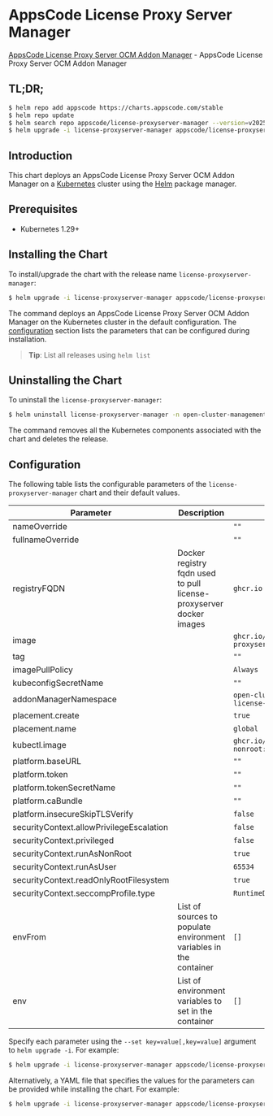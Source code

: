 # AppsCode License Proxy Server Manager

[AppsCode License Proxy Server OCM Addon Manager](https://github.com/appscode-cloud/license-proxyserver) - AppsCode License Proxy Server OCM Addon Manager

## TL;DR;

```bash
$ helm repo add appscode https://charts.appscode.com/stable
$ helm repo update
$ helm search repo appscode/license-proxyserver-manager --version=v2025.2.28
$ helm upgrade -i license-proxyserver-manager appscode/license-proxyserver-manager -n open-cluster-management-license-proxyserver --create-namespace --version=v2025.2.28
```

## Introduction

This chart deploys an AppsCode License Proxy Server OCM Addon Manager on a [Kubernetes](http://kubernetes.io) cluster using the [Helm](https://helm.sh) package manager.

## Prerequisites

- Kubernetes 1.29+

## Installing the Chart

To install/upgrade the chart with the release name `license-proxyserver-manager`:

```bash
$ helm upgrade -i license-proxyserver-manager appscode/license-proxyserver-manager -n open-cluster-management-license-proxyserver --create-namespace --version=v2025.2.28
```

The command deploys an AppsCode License Proxy Server OCM Addon Manager on the Kubernetes cluster in the default configuration. The [configuration](#configuration) section lists the parameters that can be configured during installation.

> **Tip**: List all releases using `helm list`

## Uninstalling the Chart

To uninstall the `license-proxyserver-manager`:

```bash
$ helm uninstall license-proxyserver-manager -n open-cluster-management-license-proxyserver
```

The command removes all the Kubernetes components associated with the chart and deletes the release.

## Configuration

The following table lists the configurable parameters of the `license-proxyserver-manager` chart and their default values.

|                Parameter                 |                             Description                             |                         Default                          |
|------------------------------------------|---------------------------------------------------------------------|----------------------------------------------------------|
| nameOverride                             |                                                                     | <code>""</code>                                          |
| fullnameOverride                         |                                                                     | <code>""</code>                                          |
| registryFQDN                             | Docker registry fqdn used to pull license-proxyserver docker images | <code>ghcr.io</code>                                     |
| image                                    |                                                                     | <code>ghcr.io/appscode/license-proxyserver</code>        |
| tag                                      |                                                                     | <code>""</code>                                          |
| imagePullPolicy                          |                                                                     | <code>Always</code>                                      |
| kubeconfigSecretName                     |                                                                     | <code>""</code>                                          |
| addonManagerNamespace                    |                                                                     | <code>open-cluster-management-license-proxyserver</code> |
| placement.create                         |                                                                     | <code>true</code>                                        |
| placement.name                           |                                                                     | <code>global</code>                                      |
| kubectl.image                            |                                                                     | <code>ghcr.io/appscode/kubectl-nonroot:1.31</code>       |
| platform.baseURL                         |                                                                     | <code>""</code>                                          |
| platform.token                           |                                                                     | <code>""</code>                                          |
| platform.tokenSecretName                 |                                                                     | <code>""</code>                                          |
| platform.caBundle                        |                                                                     | <code>""</code>                                          |
| platform.insecureSkipTLSVerify           |                                                                     | <code>false</code>                                       |
| securityContext.allowPrivilegeEscalation |                                                                     | <code>false</code>                                       |
| securityContext.privileged               |                                                                     | <code>false</code>                                       |
| securityContext.runAsNonRoot             |                                                                     | <code>true</code>                                        |
| securityContext.runAsUser                |                                                                     | <code>65534</code>                                       |
| securityContext.readOnlyRootFilesystem   |                                                                     | <code>true</code>                                        |
| securityContext.seccompProfile.type      |                                                                     | <code>RuntimeDefault</code>                              |
| envFrom                                  | List of sources to populate environment variables in the container  | <code>[]</code>                                          |
| env                                      | List of environment variables to set in the container               | <code>[]</code>                                          |


Specify each parameter using the `--set key=value[,key=value]` argument to `helm upgrade -i`. For example:

```bash
$ helm upgrade -i license-proxyserver-manager appscode/license-proxyserver-manager -n open-cluster-management-license-proxyserver --create-namespace --version=v2025.2.28 --set registryFQDN=ghcr.io
```

Alternatively, a YAML file that specifies the values for the parameters can be provided while
installing the chart. For example:

```bash
$ helm upgrade -i license-proxyserver-manager appscode/license-proxyserver-manager -n open-cluster-management-license-proxyserver --create-namespace --version=v2025.2.28 --values values.yaml
```
